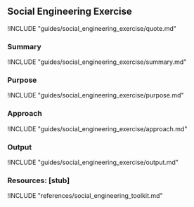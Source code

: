 ## Social Engineering Exercise

!INCLUDE "guides/social_engineering_exercise/quote.md"

### Summary

!INCLUDE "guides/social_engineering_exercise/summary.md"

### Purpose

!INCLUDE "guides/social_engineering_exercise/purpose.md"

### Approach

!INCLUDE "guides/social_engineering_exercise/approach.md"

### Output

!INCLUDE "guides/social_engineering_exercise/output.md"

### Resources: [stub]

!INCLUDE "references/social_engineering_toolkit.md"
